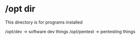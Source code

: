 # /opt dir

This directory is for programs installed

/opt/dev -> software dev things
/opt/pentest -> pentesting things
